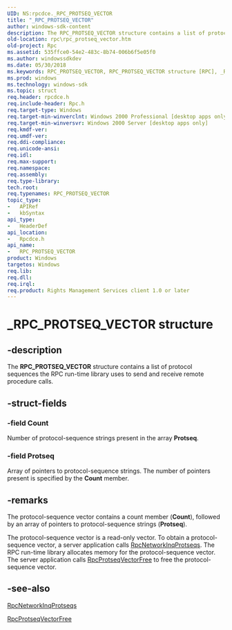 ```yaml
---
UID: NS:rpcdce._RPC_PROTSEQ_VECTOR
title: "_RPC_PROTSEQ_VECTOR"
author: windows-sdk-content
description: The RPC_PROTSEQ_VECTOR structure contains a list of protocol sequences the RPC run-time library uses to send and receive remote procedure calls.
old-location: rpc\rpc_protseq_vector.htm
old-project: Rpc
ms.assetid: 535ffce0-54e2-483c-8b74-006b6f5e05f0
ms.author: windowssdkdev
ms.date: 05/30/2018
ms.keywords: RPC_PROTSEQ_VECTOR, RPC_PROTSEQ_VECTOR structure [RPC], _RPC_PROTSEQ_VECTOR, _rpc_rpc_protseq_vector, rpc.rpc_protseq_vector, rpcdce/RPC_PROTSEQ_VECTOR
ms.prod: windows
ms.technology: windows-sdk
ms.topic: struct
req.header: rpcdce.h
req.include-header: Rpc.h
req.target-type: Windows
req.target-min-winverclnt: Windows 2000 Professional [desktop apps only]
req.target-min-winversvr: Windows 2000 Server [desktop apps only]
req.kmdf-ver: 
req.umdf-ver: 
req.ddi-compliance: 
req.unicode-ansi: 
req.idl: 
req.max-support: 
req.namespace: 
req.assembly: 
req.type-library: 
tech.root: 
req.typenames: RPC_PROTSEQ_VECTOR
topic_type:
-	APIRef
-	kbSyntax
api_type:
-	HeaderDef
api_location:
-	Rpcdce.h
api_name:
-	RPC_PROTSEQ_VECTOR
product: Windows
targetos: Windows
req.lib: 
req.dll: 
req.irql: 
req.product: Rights Management Services client 1.0 or later
---
```


# _RPC_PROTSEQ_VECTOR structure


## -description


The 
<b>RPC_PROTSEQ_VECTOR</b> structure contains a list of protocol sequences the RPC run-time library uses to send and receive remote procedure calls.


## -struct-fields




### -field Count

Number of protocol-sequence strings present in the array <b>Protseq</b>.
					


### -field Protseq

Array of pointers to protocol-sequence strings. The number of pointers present is specified by the <b>Count</b> member.


## -remarks



The protocol-sequence vector contains a count member (<b>Count</b>), followed by an array of pointers to protocol-sequence strings (<b>Protseq</b>).

The protocol-sequence vector is a read-only vector. To obtain a protocol-sequence vector, a server application calls 
<a href="https://msdn.microsoft.com/7390e30a-9e29-417e-8d21-a045f1888036">RpcNetworkInqProtseqs</a>. The RPC run-time library allocates memory for the protocol-sequence vector. The server application calls 
<a href="https://msdn.microsoft.com/6f399600-0534-44cc-b179-d3bc7bee091d">RpcProtseqVectorFree</a> to free the protocol-sequence vector.




## -see-also




<a href="https://msdn.microsoft.com/7390e30a-9e29-417e-8d21-a045f1888036">RpcNetworkInqProtseqs</a>



<a href="https://msdn.microsoft.com/6f399600-0534-44cc-b179-d3bc7bee091d">RpcProtseqVectorFree</a>
 

 

